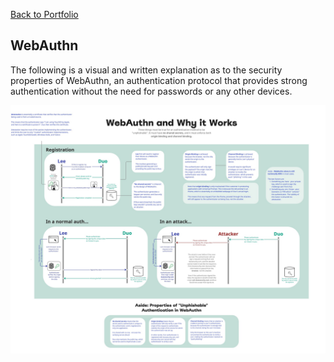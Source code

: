 [Back to Portfolio](/portfolio)

## WebAuthn
The following is a visual and written explanation as to the security properties of WebAuthn, an authentication protocol that provides strong authentication without the need for passwords or any other devices.

![](/img/webauthn.jpg)
